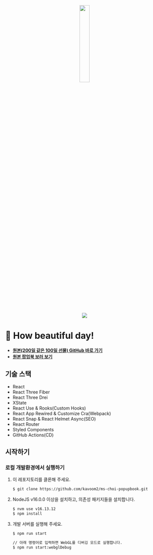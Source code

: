 <div align="center">
    <img src="https://drive.google.com/uc?export=view&id=1bM9sHVYVzX6KWOBwRmJBGjyOX3EKie4y" width="25%"/>
</div>
<div align="center">
    <img src="https://drive.google.com/uc?export=view&id=1f7EhAt7rEcyhndnrOF3XDGM6xpxUmYH_" />
</div>

# :wave: How beautiful day!
- **[원본(200일 같은 100일 선물) GitHub 바로 가기](https://github.com/kavoom2/ms-choi-popupbook)**
- **[원본 팝업북 보러 보기](https://hey-ms-choi.com)**


## 기술 스택

- React
- React Three Fiber
- React Three Drei
- XState
- React Use & Rooks(Custom Hooks)
- React App Rewired & Customize Cra(Webpack)
- React Snap & React Helmet Async(SEO)
- React Router
- Styled Components
- GitHub Actions(CD)

## 시작하기

### 로컬 개발환경에서 실행하기

1. 이 레포지토리를 클론해 주세요.

   ```bash
   $ git clone https://github.com/kavoom2/ms-choi-popupbook.git
   ```

2. NodeJS v16.0.0 이상을 설치하고, 의존성 패키지들을 설치합니다.

   ```bash
   $ nvm use v16.13.12
   $ npm install
   ```

3. 개발 서버를 실행해 주세요.

   ```bash
   $ npm run start

   // 아래 명령어로 입력하면 WebGL를 디버깅 모드로 실행합니다.
   $ npm run start:webglDebug
   ```

